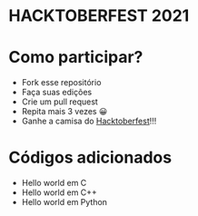 # HACKTOBERFEST 2021

# Como participar?

* Fork esse repositório
* Faça suas edições
* Crie um pull request
* Repita mais 3 vezes 😀
* Ganhe a camisa do [Hacktoberfest](https://hacktoberfest.digitalocean.com/)!!!

# Códigos adicionados

* Hello world em C
* Hello world em C++
* Hello world em Python